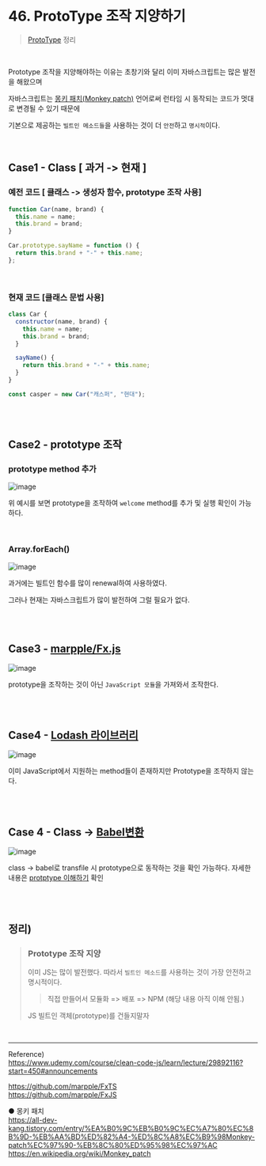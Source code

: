 # 46. ProtoType 조작 지양하기

> [ProtoType](prototype.md) 정리

<br/>

Prototype 조작을 지양해야하는 이유는 초창기와 달리 이미 자바스크립트는 많은 발전을 해왔으며

자바스크립트는 [몽키 패치(Monkey patch)](https://en.wikipedia.org/wiki/Monkey_patch) 언어로써 런타임 시 동작되는 코드가 멋대로 변경될 수 있기 때문에

기본으로 제공하는 `빌트인 메소드들`을 사용하는 것이 더 `안전`하고 `명시적`이다.

<br/>

## Case1 - Class [ 과거 -> 현재 ]

### 예전 코드 [ 클래스 -> 생성자 함수, prototype 조작 사용]

```javascript
function Car(name, brand) {
  this.name = name;
  this.brand = brand;
}

Car.prototype.sayName = function () {
  return this.brand + "-" + this.name;
};
```

<br/>

### 현재 코드 [클래스 문법 사용]

```javascript
class Car {
  constructor(name, brand) {
    this.name = name;
    this.brand = brand;
  }

  sayName() {
    return this.brand + "-" + this.name;
  }
}

const casper = new Car("캐스퍼", "현대");
```

<br/>
<br/>

## Case2 - prototype 조작

### prototype method 추가

![image](https://user-images.githubusercontent.com/95308384/201082146-c754b905-eab7-4c27-bf0a-cd7184ceb878.png)

위 예시를 보면 prototype을 조작하여 `welcome` method를 추가 및 실행 확인이 가능하다.

<br/>

### Array.forEach()

![image](https://user-images.githubusercontent.com/95308384/201083526-70d5dba0-d932-4c34-89a9-c60b6b732df3.png)

과거에는 빌트인 함수를 많이 renewal하여 사용하였다.

그러나 현재는 자바스크립트가 많이 발전하여 그럴 필요가 없다.

<br/>
<br/>

## Case3 - [marpple/Fx.js](https://github.com/marpple/FxJS)

![image](https://user-images.githubusercontent.com/95308384/201084221-3c646889-f524-4bd1-8ba2-db9ea19b11b6.png)

prototype을 조작하는 것이 아닌 `JavaScript 모듈`을 가져와서 조작한다.

<br/>
<br/>

## Case4 - [Lodash 라이브러리](https://lodash.com/docs/4.17.15#findIndex)

![image](https://user-images.githubusercontent.com/95308384/201085139-d96b9b11-0407-4780-85d8-815a2be90a9b.png)

이미 JavaScript에서 지원하는 method들이 존재하지만 Prototype을 조작하지 않는다.

<br/>
<br/>

## Case 4 - Class -> [Babel변환](https://babeljs.io/repl#?browsers=defaults%2C%20not%20ie%2011%2C%20not%20ie_mob%2011&build=&builtIns=false&corejs=3.21&spec=false&loose=false&code_lz=MYGwhgzhAEDCYCdoG8BQ1rAPYDsIBcEBXYfLBAChzAFsBTAGmgCMEwcATAShXQ2nwALAJYQAdNXrQAvNEl0A3HwxDRY1uw4yWbTkowBfVHwhgAngDladCjzT9oCOviIIcAkeI2doAamgARAC0AX4eavL60EYGQA&debug=false&forceAllTransforms=false&shippedProposals=false&circleciRepo=&evaluate=false&fileSize=false&timeTravel=false&sourceType=module&lineWrap=true&presets=env%2Creact%2Cstage-2&prettier=false&targets=&version=7.20.4&externalPlugins=&assumptions=%7B%7D)

![image](https://user-images.githubusercontent.com/95308384/201086591-7713a50b-14f2-4fd4-a514-a9a099a837f0.png)

class -> babel로 transfile 시 prototype으로 동작하는 것을 확인 가능하다. 자세한 내용은 [protptype 이해하기](prototype.md) 확인

<br/>
<br/>

## 정리)

> ### Prototype 조작 지양
>
> 이미 JS는 많이 발전했다. 따라서 `빌트인 메소드`를 사용하는 것이 가장 안전하고 명시적이다.
>
> > 직접 만들어서 모듈화 => 배포 => NPM (해당 내용 아직 이해 안됨.)
>
> JS 빌트인 객체(prototype)를 건들지말자

<br/>

---

Reference)<br/>
https://www.udemy.com/course/clean-code-js/learn/lecture/29892116?start=450#announcements<br/>

https://github.com/marpple/FxTS<br/>
https://github.com/marpple/FxJS<br/>

● 몽키 패치<br/>
https://all-dev-kang.tistory.com/entry/%EA%B0%9C%EB%B0%9C%EC%A7%80%EC%8B%9D-%EB%AA%BD%ED%82%A4-%ED%8C%A8%EC%B9%98Monkey-patch%EC%97%90-%EB%8C%80%ED%95%98%EC%97%AC<br/>
https://en.wikipedia.org/wiki/Monkey_patch<br/>
